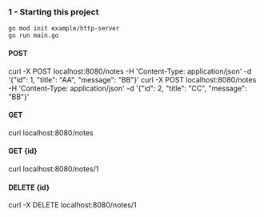 ### 1 - Starting this project
```
go mod init example/http-server
go run main.go
```


#### POST

curl -X POST localhost:8080/notes -H 'Content-Type: application/json' -d '{"id": 1, "title": "AA", "message": "BB"}' 
curl -X POST localhost:8080/notes -H 'Content-Type: application/json' -d '{"id": 2, "title": "CC", "message": "BB"}' 

#### GET

curl localhost:8080/notes

#### GET {id}

curl localhost:8080/notes/1

#### DELETE {id}

curl -X DELETE localhost:8080/notes/1